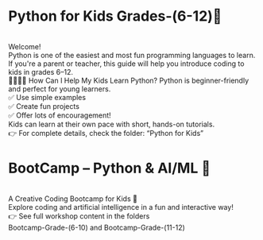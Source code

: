 # Python for Kids Grades-(6-12)🐍 
<br>
Welcome!
<br>
Python is one of the easiest and most fun programming languages to learn. If you're a parent or teacher, this guide will help you introduce coding to kids in grades 6–12.
<br>
👨‍👩‍👧‍👦 How Can I Help My Kids Learn Python?
Python is beginner-friendly and perfect for young learners.
<br>
✅ Use simple examples
<br>
✅ Create fun projects
<br>
✅ Offer lots of encouragement!
<br>
Kids can learn at their own pace with short, hands-on tutorials.
<br>
👉 For complete details, check the folder: “Python for Kids”

# BootCamp – Python & AI/ML 🧠 
<br>
A Creative Coding Bootcamp for Kids 🎨
<br>
Explore coding and artificial intelligence in a fun and interactive way!
<br>
👉 See full workshop content in the folders 
<br>
Bootcamp-Grade-(6-10) and Bootcamp-Grade-(11-12) 


